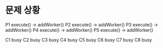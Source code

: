 
# 문제 상황

P1 execute() -> addWorker()
P2 execute() -> addWorker()
P3 execute() -> addWorker()
P4 execute() -> addWorker()
P5 execute() -> addWorker()

C1 busy
C2 busy
C3 busy
C4 busy
C5 busy
C6 busy
C7 busy
C8 busy